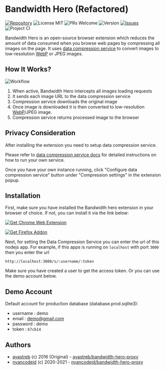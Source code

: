 # Bandwidth Hero (Refactored)

[![Repository](https://img.shields.io/badge/github-bandwidth--hero--proxy-green?logo=github&style=flat)](https://github.com/nyancodeid/bandwidth-hero-proxy)
![License MIT](https://img.shields.io/github/license/nyancodeid/bandwidth-hero-proxy)
![PRs Welcome](https://img.shields.io/badge/PRs-welcome-brightgreen)
![Version](https://img.shields.io/badge/version-v2.3.0-brightgreen)
[![Issues](https://img.shields.io/github/issues/nyancodeid/bandwidth-hero-proxy)](https://github.com/nyancodeid/bandwidth-hero-proxy/issues)
![Project CI](https://github.com/nyancodeid/bandwidth-hero-proxy/workflows/Project%20CI/badge.svg)

Bandwidth Hero is an open-source browser extension which reduces the amount of data consumed when
you browse web pages by compressing all images on the page. It uses
[data compression service](https://github.com/ayastreb/bandwidth-hero-proxy) to convert images to
low-resolution [WebP](https://developers.google.com/speed/webp/) or JPEG images.

## How It Works?

![Workflow](https://raw.githubusercontent.com/ayastreb/bandwidth-hero/master/how-it-works.png)

1. When active, Bandwidth Hero intercepts all images loading requests
2. It sends each image URL to the data compression service
3. Compression service downloads the original image
4. Once image is downloaded it is then converted to low-resolution
   [WebP](https://developers.google.com/speed/webp/)/JPEG image.
5. Compression service returns processed image to the browser

## Privacy Consideration

After installing the extension you need to setup data compression service.

Please refer to [data compression service docs](https://github.com/nyancodeid/bandwidth-hero-proxy)
for detailed instructions on how to run your own service.

Once you have your own instance running, click "Configure data compression service" button under
"Compression settings" in the extension popup.

## Installation
First, make sure you have installed the Bandwidth hero extension in your browser of choice. If not, you can install it via the link below:

[![Get Chrome Web Extension](https://cloudflare-ipfs.com/ipfs/bafkreih36ke7zkef4wfbkb6mrru2tx3i6npihzudqjntvvwnmf5quf6xtq)](https://chrome.google.com/webstore/detail/bandwidth-hero/mmhippoadkhcflebgghophicgldbahdb?hl=en-US)

[![Get Firefox Addon](https://cloudflare-ipfs.com/ipfs/bafkreib7acf3fqog6ta2yrponpufbmmk3h5jlqfrmlaw3y325bkhd5tj7i)](https://addons.mozilla.org/en-US/firefox/addon/bandwidth-hero/)

Next, for setting the Data Compression Service you can enter the url of this nodejs app. For example, if this apps is running on `localhost` with port `3000` then you enter the url

`http://localhost:3000/s/:username/:token`

Make sure you have created a user to get the access token. Or you can use the demo account below.

## Demo Account
Default account for production database (database.prod.sqlite3):

- username : demo
- email : demo@gmail.com
- password : demo
- token : `67cb14`

## Authors

- [ayastreb](https://github.com/ayastreb) (c) 2016 (Original) - [ayastreb/bandwidth-hero-proxy](https://github.com/ayastreb/bandwidth-hero-proxy)
- [nyancodeid](https://github.com/nyancodeid) (c) 2020-2021 - [nyancodeid/bandwidth-hero-proxy](https://github.com/nyancodeid/bandwidth-hero-proxy)
